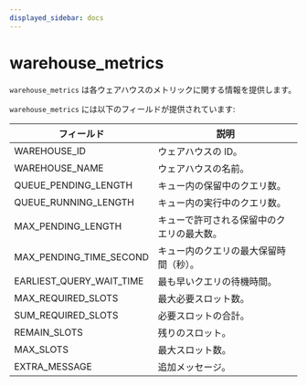 ```yaml
---
displayed_sidebar: docs
---
```


# warehouse_metrics

`warehouse_metrics` は各ウェアハウスのメトリックに関する情報を提供します。

`warehouse_metrics` には以下のフィールドが提供されています:

| **フィールド**                | **説明**                                         |
| ------------------------- | ------------------------------------------------ |
| WAREHOUSE_ID              | ウェアハウスの ID。                              |
| WAREHOUSE_NAME            | ウェアハウスの名前。                             |
| QUEUE_PENDING_LENGTH      | キュー内の保留中のクエリ数。                     |
| QUEUE_RUNNING_LENGTH      | キュー内の実行中のクエリ数。                     |
| MAX_PENDING_LENGTH        | キューで許可される保留中のクエリの最大数。       |
| MAX_PENDING_TIME_SECOND   | キュー内のクエリの最大保留時間（秒）。           |
| EARLIEST_QUERY_WAIT_TIME  | 最も早いクエリの待機時間。                       |
| MAX_REQUIRED_SLOTS        | 最大必要スロット数。                             |
| SUM_REQUIRED_SLOTS        | 必要スロットの合計。                             |
| REMAIN_SLOTS              | 残りのスロット。                                 |
| MAX_SLOTS                 | 最大スロット数。                                 |
| EXTRA_MESSAGE             | 追加メッセージ。                                 |

